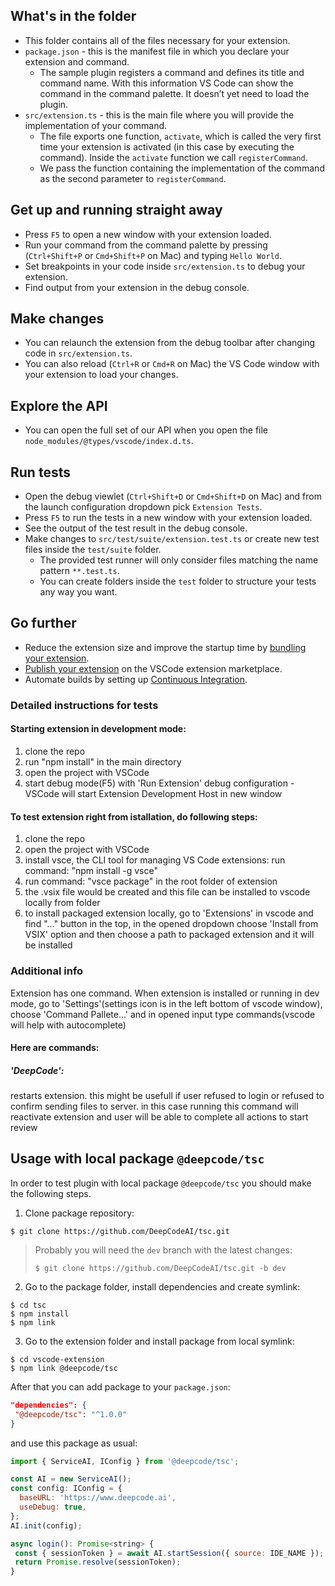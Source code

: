## What's in the folder

* This folder contains all of the files necessary for your extension.
* `package.json` - this is the manifest file in which you declare your extension and command.
  * The sample plugin registers a command and defines its title and command name. With this information VS Code can show the command in the command palette. It doesn’t yet need to load the plugin.
* `src/extension.ts` - this is the main file where you will provide the implementation of your command.
  * The file exports one function, `activate`, which is called the very first time your extension is activated (in this case by executing the command). Inside the `activate` function we call `registerCommand`.
  * We pass the function containing the implementation of the command as the second parameter to `registerCommand`.

## Get up and running straight away

* Press `F5` to open a new window with your extension loaded.
* Run your command from the command palette by pressing (`Ctrl+Shift+P` or `Cmd+Shift+P` on Mac) and typing `Hello World`.
* Set breakpoints in your code inside `src/extension.ts` to debug your extension.
* Find output from your extension in the debug console.

## Make changes

* You can relaunch the extension from the debug toolbar after changing code in `src/extension.ts`.
* You can also reload (`Ctrl+R` or `Cmd+R` on Mac) the VS Code window with your extension to load your changes.


## Explore the API

* You can open the full set of our API when you open the file `node_modules/@types/vscode/index.d.ts`.

## Run tests

* Open the debug viewlet (`Ctrl+Shift+D` or `Cmd+Shift+D` on Mac) and from the launch configuration dropdown pick `Extension Tests`.
* Press `F5` to run the tests in a new window with your extension loaded.
* See the output of the test result in the debug console.
* Make changes to `src/test/suite/extension.test.ts` or create new test files inside the `test/suite` folder.
  * The provided test runner will only consider files matching the name pattern `**.test.ts`.
  * You can create folders inside the `test` folder to structure your tests any way you want.

## Go further

 * Reduce the extension size and improve the startup time by [bundling your extension](https://code.visualstudio.com/api/working-with-extensions/bundling-extension).
 * [Publish your extension](https://code.visualstudio.com/api/working-with-extensions/publishing-extension) on the VSCode extension marketplace.
 * Automate builds by setting up [Continuous Integration](https://code.visualstudio.com/api/working-with-extensions/continuous-integration).


### Detailed instructions for tests

#### Starting extension in development mode:

1. clone the repo
2. run "npm install" in the main directory
3. open the project with VSCode
4. start debug mode(F5) with 'Run Extension' debug configuration - VSCode will start Extension Development Host in new window

#### To test extension right from istallation, do following steps:

1. clone the repo
2. open the project with VSCode
3. install vsce, the CLI tool for managing VS Code extensions:
   run command: "npm install -g vsce"
4. run command: "vsce package" in the root folder of extension
5. the .vsix file would be created and this file can be installed to vscode locally from folder
6. to install packaged extension locally, go to 'Extensions' in vscode and find "..." button in the top,
   in the opened dropdown choose 'Install from VSIX' option and then choose a path to packaged extension
   and it will be installed

### Additional info

Extension has one command.
When extension is installed or running in dev mode, go to 'Settings'(settings icon is in the left bottom of vscode window), choose 'Command Pallete...' and in opened input type commands(vscode will help with autocomplete)

#### Here are commands:

##### 'DeepCode':

restarts extension. this might be usefull if user refused to login or refused to confirm sending files to server. in this case running this command will reactivate extension and user will be able to complete all actions to start review

## Usage with local package `@deepcode/tsc`

In order to test plugin with local package `@deepcode/tsc` you should make the following steps.

1. Clone package repository:
```shell script
$ git clone https://github.com/DeepCodeAI/tsc.git
```

> Probably you will need the `dev` branch with the latest changes:
> ```shell script
> $ git clone https://github.com/DeepCodeAI/tsc.git -b dev
> ```

2. Go to the package folder, install dependencies and create symlink:
```shell script
$ cd tsc
$ npm install
$ npm link
```

3. Go to the extension folder and install package from local symlink:
```shell script
$ cd vscode-extension
$ npm link @deepcode/tsc
```

After that you can add package to your `package.json`:
```json
"dependencies": {
 "@deepcode/tsc": "^1.0.0"
}
```
           
and use this package as usual:
```javascript
import { ServiceAI, IConfig } from '@deepcode/tsc';

const AI = new ServiceAI();
const config: IConfig = {
  baseURL: 'https://www.deepcode.ai',
  useDebug: true,
};
AI.init(config);

async login(): Promise<string> {
 const { sessionToken } = await AI.startSession({ source: IDE_NAME });
 return Promise.resolve(sessionToken);
}
```
